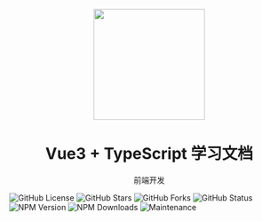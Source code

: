 <p align="center">
<img src="../vue3-docs/vue3-ts-doc/docs/assets/LOGO/vite.png"
style="width:200px;"
/>
<h1 align="center">Vue3 + TypeScript 学习文档</h1>
<p align="center">
前端开发
</p>


</p>

![GitHub License](https://img.shields.io/github/license/krislorem/vue3-ts-doc)
![GitHub Stars](https://img.shields.io/github/stars/krislorem/vue3-ts-doc)
![GitHub Forks](https://img.shields.io/github/forks/krislorem/vue3-ts-doc)
![GitHub Status](https://img.shields.io/github/workflow/status/krislorem/vue3-ts-doc)
![NPM Version](https://img.shields.io/npm/v/vue)
![NPM Downloads](https://img.shields.io/npm/dw/vue)
![Maintenance](https://img.shields.io/maintenance/yes/2024)
